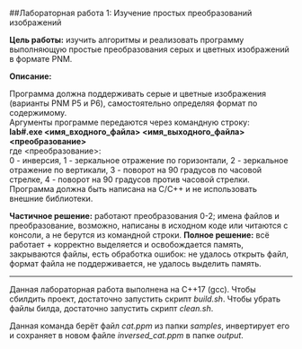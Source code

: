 ##Лабораторная работа 1: Изучение простых преобразований изображений

**Цель работы:** изучить алгоритмы и реализовать программу выполняющую простые преобразования серых и цветных изображений в формате PNM.

**Описание:**

Программа должна поддерживать серые и цветные изображения (варианты PNM P5 и P6), самостоятельно определяя формат по содержимому.\
Аргументы программе передаются через командную строку:\
**lab#.exe <имя_входного_файла> <имя_выходного_файла> <преобразование>**\
где <преобразование>:\
0 - инверсия,
1 - зеркальное отражение по горизонтали,
2 - зеркальное отражение по вертикали,
3 - поворот на 90 градусов по часовой стрелке,
4 - поворот на 90 градусов против часовой стрелки.
Программа должна быть написана на C/C++ и не использовать внешние библиотеки.

**Частичное решение:** работают преобразования 0-2; имена файлов и преобразование, возможно, написаны в исходном коде или читаются с консоли, а не берутся из командной строки.
**Полное решение:** всё работает + корректно выделяется и освобождается память, закрываются файлы, есть обработка ошибок: не удалось открыть файл, формат файла не поддерживается, не удалось выделить память.

____________________________________________________

Данная лабораторная работа выполнена на C++17 (gcc).
Чтобы сбилдить проект, достаточно запустить скрипт *build.sh*.
Чтобы убрать файлы билда, достаточно запустить скрипт *clean.sh*.

Данная команда берёт файл *cat.ppm* из папки *samples*, инвертирует его и сохраняет в новом файле *inversed_cat.ppm* в папке *output*.
